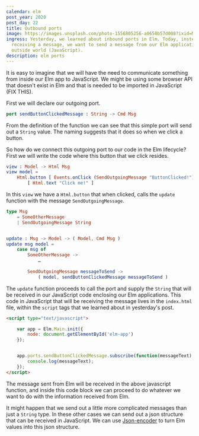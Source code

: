 ```yaml
---
calendar: elm
post_year: 2020
post_day: 22
title: Outbound ports
image: https://images.unsplash.com/photo-1556805256-a0650b57d008?ixid=MXwxMjA3fDB8MHxwaG90by1wYWdlfHx8fGVufDB8fHw%3D&ixlib=rb-1.2.1&auto=format&fit=crop&w=2250&q=80
ingress: Yesterday, we learned about inbound ports in Elm. Today, instead of
  receiving a message, we want to send a message from our Elm application to the
  outside world (JavaScript).
description: elm ports
---
```

It is easy to imagine that we will have the need to communicate something from inside our Elm app to JavaScript. We might be using some browser API that doesn't exist in Elm and that is needed to be imported in JavaScript (FIX THIS).

First we will declare our outgoing port.

```elm
port sendButtonClickedMessage : String -> Cmd Msg
```

From the definition of the function we can see that this simple port will send out a `String` value. The naming suggests that it does so when we click a button.

So how do we connect this outgoing port to our code in the Elm lifecycle? First we will write the code where this button that we click resides.

```elm
view : Model -> Html Msg
view model =
    Html.button [ Events.onClick (SendOutgoingMessage "ButtonClicked!") ]
        [ Html.text "Click me!" ]
```

In this `view` we have a `Html.button` that when clicked, calls the `update` function with the message `SendOutgoingMessage`.

```elm
type Msg
    = SomeOtherMessage
    | SendOutgoingMessage String


update : Msg -> Model -> ( Model, Cmd Msg )
update msg model =
    case msg of
        SomeOtherMessage ->
            …
        
        SendOutgoingMessage messageToSend ->
            ( model, sendButtonClickedMessage messageToSend )
```

The `update` function proceeds to call the port and supply the `String` that will be received in our JavaScript code enclosing our Elm applications. This code in JavaScript that will be receiving the message lives in the `index.html` file, within the `script` tags that we learned about in yesterday's post.

```html
<script type="text/javascript">

    var app = Elm.Main.init({
        node: document.getElementById('elm-app')
    });


    app.ports.sendButtonClickedMessage.subscribe(function(messageText) {
        console.log(messageText);
    });
</script>
```

The message sent from Elm will be received in the above javascript function, and inside this code block we can proceed to do whatever we want to do with the information received from Elm.

It might happen that we send out a little more complicated messages than just a `String` type. In these other cases we can send out a json structure that can be received in JavaScript. We can use [Json-encoder](https://package.elm-lang.org/packages/elm/json/latest/Json-Encode) to turn Elm values into this json structure.